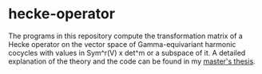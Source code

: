 # hecke-operator

The programs in this repository compute the transformation matrix of a Hecke operator on the vector space of Gamma-equivariant harmonic cocycles with values in Sym^r(V) x det^m or a subspace of it. A detailed explanation of the theory and the code can be found in my [master's thesis](https://typo.iwr.uni-heidelberg.de/fileadmin/groups/arithgeo/templates/data/Thesis_Cakir.pdf).
